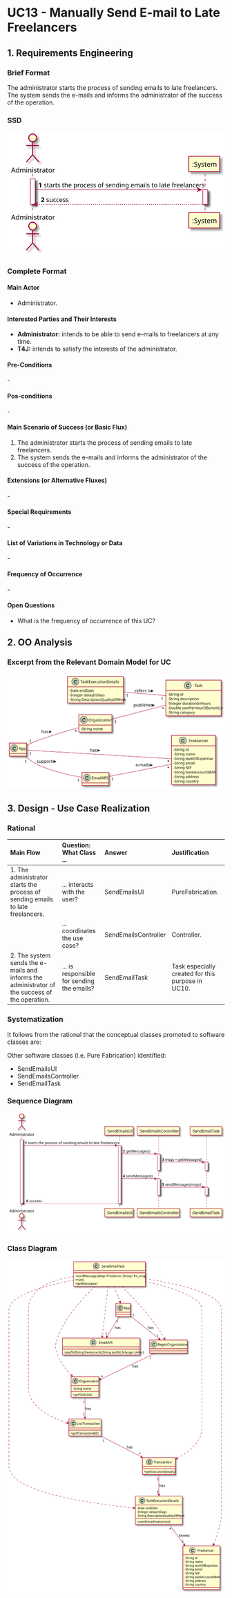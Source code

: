 # UC13 - Manually Send E-mail to Late Freelancers

## 1. Requirements Engineering

### Brief Format

The administrator starts the process of sending emails to late freelancers. The system sends the e-mails and informs the administrator of the success of the operation.

### SSD
![SSD](SSD.svg)

### Complete Format

#### Main Actor

- Administrator.

#### Interested Parties and Their Interests
* **Administrator:** intends to be able to send e-mails to freelancers at any time.
* **T4J:** intends to satisfy the interests of the administrator.

#### Pre-Conditions

\-

#### Pos-conditions
\-

#### Main Scenario of Success (or Basic Flux)

1. The administrator starts the process of sending emails to late freelancers.
2. The system sends the e-mails and informs the administrator of the success of the operation.

#### Extensions (or Alternative Fluxes)
\-

#### Special Requirements
\-

#### List of Variations in Technology or Data
\-

#### Frequency of Occurrence
\-

#### Open Questions

- What is the frequency of occurrence of this UC?

## 2. OO Analysis

### Excerpt from the Relevant Domain Model for UC

![MD.svg](MD.svg)

## 3. Design - Use Case Realization

### Rational

|Main Flow  |Question: What Class ... |Answer|Justification|
|:---------|:---------|:---------|:---------|
|1. The administrator starts the process of sending emails to late freelancers.                 | ... interacts with the user?               | SendEmailsUI         | PureFabrication.                                  |
|                                                                                               | ... coordinates the use case?              | SendEmailsController | Controller.                                       |
|2. The system sends the e-mails and informs the administrator of the success of the operation. | ... is responsible for sending the emails? | SendEmailTask        | Task especially created for this purpose in UC10. |




### Systematization

It follows from the rational that the conceptual classes promoted to software classes are:

Other software classes (i.e. Pure Fabrication) identified:

 * SendEmailsUI
 * SendEmailsController
 * SendEmailTask


### Sequence Diagram

![SD.svg](SD.svg)

### Class Diagram

![CD.svg](CD.svg)

